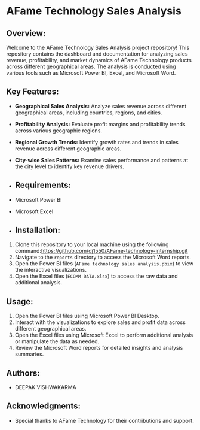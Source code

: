 # AFame Technology Sales Analysis

## Overview:

Welcome to the AFame Technology Sales Analysis project repository! This repository contains the dashboard and documentation for analyzing sales revenue, profitability, and market dynamics of AFame Technology products across different geographical areas. The analysis is conducted using various tools such as Microsoft Power BI, Excel, and Microsoft Word.

## Key Features:

- **Geographical Sales Analysis:** Analyze sales revenue across different geographical areas, including countries, regions, and cities.
- **Profitability Analysis:** Evaluate profit margins and profitability trends across various geographic regions.
- **Regional Growth Trends:** Identify growth rates and trends in sales revenue across different geographic areas.
- **City-wise Sales Patterns:** Examine sales performance and patterns at the city level to identify key revenue drivers.

- ## Requirements:
- Microsoft Power BI
- Microsoft Excel

- ## Installation:

1. Clone this repository to your local machine using the following command:https://github.com/dj1550/AFame-technology-internship.git
2. Navigate to the `reports` directory to access the Microsoft Word reports.
3. Open the Power BI files (`AFame technology sales analysis.pbix`) to view the interactive visualizations.
4. Open the Excel files (`ECOMM DATA.xlsx`) to access the raw data and additional analysis.

## Usage:

1. Open the Power BI files using Microsoft Power BI Desktop.
2. Interact with the visualizations to explore sales and profit data across different geographical areas.
3. Open the Excel files using Microsoft Excel to perform additional analysis or manipulate the data as needed.
4. Review the Microsoft Word reports for detailed insights and analysis summaries.

## Authors:

-   DEEPAK VISHWAKARMA

## Acknowledgments:

- Special thanks to AFame Technology for their contributions and support.

